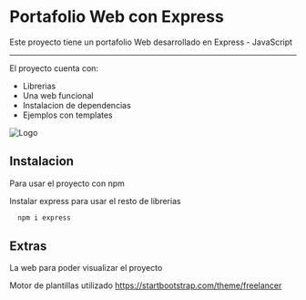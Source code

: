 
# Portafolio Web con Express

Este proyecto tiene un portafolio Web desarrollado en Express - JavaScript

---
El proyecto cuenta con:
* Librerias
* Una web funcional
* Instalacion de dependencias
* Ejemplos con templates





![Logo](https://external-content.duckduckgo.com/iu/?u=https%3A%2F%2Fbuttercms.com%2Fstatic%2Fimages%2Ftech_banners%2FExpressJS.png&f=1&nofb=1&ipt=070813f874146c0f8bab7eecb324d075f8d555ddc837c2ff9a88ef9e678ab42a&ipo=images)


## Instalacion

Para usar el proyecto con npm

Instalar express para usar el resto de librerias

```bash
  npm i express
```

    
## Extras

La web para poder visualizar el proyecto

Motor de plantillas utilizado
https://startbootstrap.com/theme/freelancer


